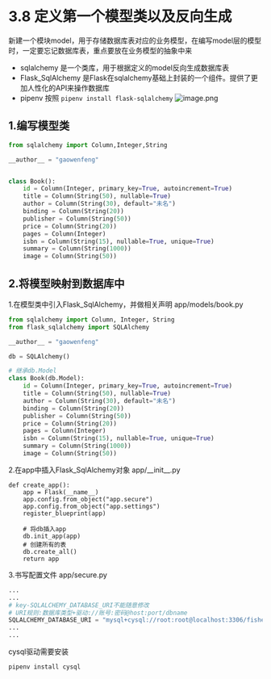 # 3.8 定义第一个模型类以及反向生成

新建一个模块model，用于存储数据库表对应的业务模型，在编写model层的模型时，一定要忘记数据库表，重点要放在业务模型的抽象中来

- sqlalchemy 是一个类库，用于根据定义的model反向生成数据库表
- Flask_SqlAlchemy 是Flask在sqlalchemy基础上封装的一个组件。提供了更加人性化的API来操作数据库
- pipenv 按照 ```pipenv install flask-sqlalchemy```
![image.png](https://upload-images.jianshu.io/upload_images/7220971-fefc63c1fbbe994d.png?imageMogr2/auto-orient/strip%7CimageView2/2/w/1240)


## 1.编写模型类
```python
from sqlalchemy import Column,Integer,String

__author__ = "gaowenfeng"


class Book():
    id = Column(Integer, primary_key=True, autoincrement=True)
    title = Column(String(50), nullable=True)
    author = Column(String(30), default="未名")
    binding = Column(String(20))
    publisher = Column(String(50))
    price = Column(String(20))
    pages = Column(Integer)
    isbn = Column(String(15), nullable=True, unique=True)
    summary = Column(String(1000))
    image = Column(String(50))
```

## 2.将模型映射到数据库中

1.在模型类中引入Flask_SqlAlchemy，并做相关声明
app/models/book.py
```python
from sqlalchemy import Column, Integer, String
from flask_sqlalchemy import SQLAlchemy

__author__ = "gaowenfeng"

db = SQLAlchemy()

# 继承db.Model
class Book(db.Model):
    id = Column(Integer, primary_key=True, autoincrement=True)
    title = Column(String(50), nullable=True)
    author = Column(String(30), default="未名")
    binding = Column(String(20))
    publisher = Column(String(50))
    price = Column(String(20))
    pages = Column(Integer)
    isbn = Column(String(15), nullable=True, unique=True)
    summary = Column(String(1000))
    image = Column(String(50))
```
2.在app中插入Flask_SqlAlchemy对象
app/\_\_init__.py
```
def create_app():
    app = Flask(__name__)
    app.config.from_object("app.secure")
    app.config.from_object("app.settings")
    register_blueprint(app)

    # 将db插入app
    db.init_app(app)
    # 创建所有的表
    db.create_all()
    return app
```
3.书写配置文件
app/secure.py
```python
...
...
# key-SQLALCHEMY_DATABASE_URI不能随意修改
# URI规则:数据库类型+驱动://账号:密码@host:port/dbname
SQLALCHEMY_DATABASE_URI = "mysql+cysql://root:root@localhost:3306/fisher"
...
...
```
cysql驱动需要安装
```
pipenv install cysql
```
